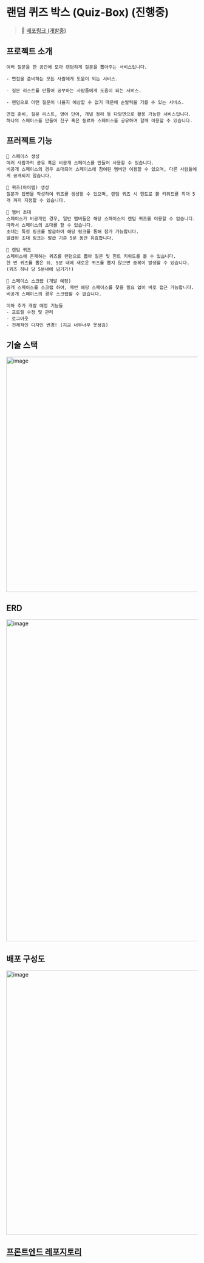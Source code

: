 # 랜덤 퀴즈 박스 (Quiz-Box) (진행중)

> 🚀 [배포링크 (개발중)](https://quiz-box.shop)

## 프로젝트 소개
```
여러 질문을 한 공간에 모아 랜덤하게 질문을 뽑아주는 서비스입니다.  

- 면접을 준비하는 모든 사람에게 도움이 되는 서비스.

- 질문 리스트를 만들어 공부하는 사람들에게 도움이 되는 서비스.

- 랜덤으로 어떤 질문이 나올지 예상할 수 없기 때문에 순발력을 기를 수 있는 서비스.

면접 준비, 질문 리스트, 영어 단어, 개념 정리 등 다방면으로 활용 가능한 서비스입니다.
하나의 스페이스를 만들어 친구 혹은 동료와 스페이스를 공유하며 함께 이용할 수 있습니다.
```

## 프러젝트 기능
```
📀 스페이스 생성
여러 사람과의 공유 혹은 비공개 스페이스를 만들어 사용할 수 있습니다.
비공개 스페이스의 경우 초대되어 스페이스에 참여된 멤버만 이용할 수 있으며, 다른 사람들에게 공개되지 않습니다.

📝 퀴즈(아이템) 생성
질문과 답변을 작성하여 퀴즈를 생성할 수 있으며, 랜덤 퀴즈 시 힌트로 볼 키워드를 최대 5개 까지 지정할 수 있습니다.

📧 멤버 초대
스페이스가 비공개인 경우, 일반 멤버들은 해당 스페이스의 랜덤 퀴즈를 이용할 수 없습니다. 따라서 스페이스의 초대를 할 수 있습니다.
초대는 특정 링크를 발급하여 해당 링크를 통해 참가 가능합니다.
발급된 초대 링크는 발급 기준 5분 동안 유효합니다.

🐬 랜덤 퀴즈
스페이스에 존재하는 퀴즈를 랜덤으로 뽑아 질문 및 힌트 키워드를 볼 수 있습니다.
한 번 퀴즈를 뽑은 뒤, 5분 내에 새로운 퀴즈를 뽑지 않으면 중복이 발생할 수 있습니다.
(퀴즈 하나 당 5분내에 넘기기!)

📎 스페이스 스크랩 (개발 예정)
공개 스페이스를 스크랩 하여, 매번 해당 스페이스를 찾을 필요 없이 바로 접근 가능합니다.
비공개 스페이스의 경우 스크랩할 수 없습니다.

이하 추가 개발 예정 기능들
- 프로필 수정 및 관리
- 로그아웃
- 전체적인 디자인 변경! (지금 너무너무 못생김)
```

## 기술 스택
<img width="619" alt="image" src="https://user-images.githubusercontent.com/64524916/191676470-98bf2185-4528-4c7f-acdd-2919ea6acc13.png">

## ERD
<img width="847" alt="image" src="https://user-images.githubusercontent.com/64524916/191677758-182b96a0-c83a-474f-abe6-42537879e436.png">

## 배포 구성도
<img width="695" alt="image" src="https://user-images.githubusercontent.com/64524916/191674998-615d1176-6e9c-4267-b078-06338ce4ed4c.png">

## [프론트엔드 레포지토리](https://github.com/solchan98/RQS-frontend)
